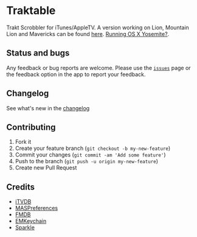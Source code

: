 Traktable
========

Trakt Scrobbler for iTunes/AppleTV. A version working on Lion, Mountain Lion and Mavericks can be found [here](http://w3f.nl/traktable/). [Running OS X Yosemite?](https://github.com/yo-han/Traktable/releases/tag/0.6-alpha1).
      
## Status and bugs

Any feedback or bug reports are welcome. Please use the [`issues`](https://github.com/yo-han/Traktable/issues) page or the feedback option in the app to report your feedback.

## Changelog

See what's new in the [changelog](https://github.com/yo-han/Traktable/wiki/Changelog)

## Contributing

1. Fork it
2. Create your feature branch (`git checkout -b my-new-feature`)
3. Commit your changes (`git commit -am 'Add some feature'`)
4. Push to the branch (`git push -u origin my-new-feature`)
5. Create new Pull Request

## Credits

* [iTVDB](https://github.com/kevintuhumury/itvdb)
* [MASPreferences](https://github.com/shpakovski/MASPreferences)
* [FMDB](https://github.com/ccgus/fmdb)
* [EMKeychain](http://extendmac.com/EMKeychain/)
* [Sparkle](https://github.com/andymatuschak/Sparkle)
